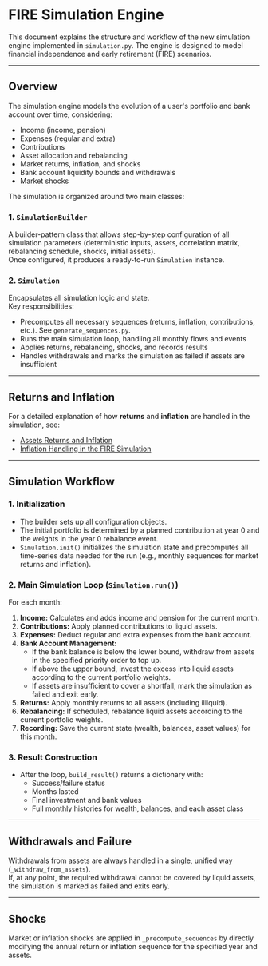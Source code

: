 # FIRE Simulation Engine

This document explains the structure and workflow of the new simulation engine implemented in
`simulation.py`. The engine is designed to model financial independence and early retirement
(FIRE) scenarios.

---

## Overview

The simulation engine models the evolution of a user's portfolio and bank account over time,
considering:

- Income (income, pension)
- Expenses (regular and extra)
- Contributions
- Asset allocation and rebalancing
- Market returns, inflation, and shocks
- Bank account liquidity bounds and withdrawals
- Market shocks

The simulation is organized around two main classes:

### 1. `SimulationBuilder`

A builder-pattern class that allows step-by-step configuration of all simulation parameters
(deterministic inputs, assets, correlation matrix, rebalancing schedule, shocks, initial assets).  
Once configured, it produces a ready-to-run `Simulation` instance.

### 2. `Simulation`

Encapsulates all simulation logic and state.  
Key responsibilities:

- Precomputes all necessary sequences (returns, inflation, contributions, etc.).
  See `generate_sequences.py`.
- Runs the main simulation loop, handling all monthly flows and events
- Applies returns, rebalancing, shocks, and records results
- Handles withdrawals and marks the simulation as failed if assets are insufficient

---

## Returns and Inflation

For a detailed explanation of how **returns** and **inflation** are handled in the simulation, see:

- [Assets Returns and Inflation](../docs/returns.md)
- [Inflation Handling in the FIRE Simulation](../docs/inflation.md)

---

## Simulation Workflow

### 1. **Initialization**

- The builder sets up all configuration objects.
- The initial portfolio is determined by a planned contribution at year 0 and the weights
  in the year 0 rebalance event.
- `Simulation.init()` initializes the simulation state and precomputes all time-series
  data needed for the run (e.g., monthly sequences for market returns and inflation).

### 2. **Main Simulation Loop (`Simulation.run()`)**

For each month:

1. **Income:** Calculates and adds income and pension for the current month.
2. **Contributions:** Apply planned contributions to liquid assets.
3. **Expenses:** Deduct regular and extra expenses from the bank account.
4. **Bank Account Management:**
   - If the bank balance is below the lower bound, withdraw from assets in the specified
     priority order to top up.
   - If above the upper bound, invest the excess into liquid assets according to
     the current portfolio weights.
   - If assets are insufficient to cover a shortfall, mark the simulation as failed and exit early.
5. **Returns:** Apply monthly returns to all assets (including illiquid).
6. **Rebalancing:** If scheduled, rebalance liquid assets according to the current portfolio
   weights.
7. **Recording:** Save the current state (wealth, balances, asset values) for this month.

### 3. **Result Construction**

- After the loop, `build_result()` returns a dictionary with:
  - Success/failure status
  - Months lasted
  - Final investment and bank values
  - Full monthly histories for wealth, balances, and each asset class

---

## Withdrawals and Failure

Withdrawals from assets are always handled in a single, unified way (`_withdraw_from_assets`).  
If, at any point, the required withdrawal cannot be covered by liquid assets, the simulation is
marked as failed and exits early.

---

## Shocks

Market or inflation shocks are applied in `_precompute_sequences` by directly modifying the annual
return or inflation sequence for the specified year and assets.
